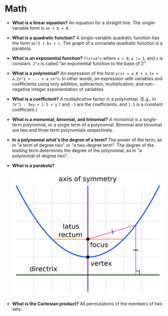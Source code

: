 # Math

- **What is a linear equation?** An equation for a straight line. The single-variable form is `ax + b = 0`.
- **What is a quadratic function?** A single-variable quadratic function has the form `ax^2 + bx + c`. The graph of a univariate quadratic function is a parabola.
- **What is an exponential function?** `f(x)=a^x` where `a > 0`, `a != 1`, and `a` is constant. `2^x` is called "an exponential function to the base of 2".
- **What is a polynomial?** An expression of the form `p(x) = a_0 + a_1x + a_2x^2 + ... + a_nx^n`. In other words, an expression with variables and coefficients using only addition, subtraction, multiplication, and non-negative integer exponentiation of variables.
- **What is a coefficient?** A multiplicative factor in a polynomial. (E.g., in `7x^2 - 3xy + 1.5 + y` `7` and `-3` are the coefficients, and `1.5` is a constant coefficient.)
- **What is a monomial, binomial, and trinomial?** A monomial is a single-term polynomial, or a single term of a polynomial. Binomial and trinomial are two and three term polynomials respectively.
- **In a polynomial what's the degree of a term?** The power of the term, as in "a term of degree two" or "a two-degree term". The degree of the leading term determines the degree of the polynomial, as in "a polynomial of degree two".
- **What is a parabola?** 

    ![Parabola](assets/parabola.png)
- **What is the Cartesian product?** All permutations of the members of two sets.